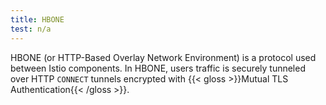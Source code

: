 ```yaml
---
title: HBONE
test: n/a
---
```


HBONE (or HTTP-Based Overlay Network Environment) is a protocol used between Istio components.
In HBONE, users traffic is securely tunneled over HTTP `CONNECT` tunnels encrypted with {{< gloss >}}Mutual TLS Authentication{{< /gloss >}}.
